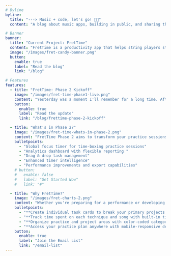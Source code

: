 ```yaml
---
# Byline
byline:
  title: "---> Music + code, let's go! 🎸🚀"
  content: "A blog about music apps, building in public, and sharing the ride. Follow along for all the highs, lows, and weird ideas..."

# Banner
banner:
  title: "Current Project: FretTime"
  content: "FretTime is a productivity app that helps string players structure their practice sessions with task cards and built-in timers. Instead of scattered practice notes, you get a system designed around how musicians actually work – so, you can chunk your techniques and tunes into focused daily tasks while tracking your progress. <br /><br />Right now, I'm in Phase 2, and I'm adding a global count-down timer, an analytics dashboard, drag & drop functionality, and some other good stuff."
  image: "/images/fret-candy-banner.png"
  button:
    enable: true
    label: "Read the blog"
    link: "/blog"

# Features
features:
  - title: "FretTime: Phase 2 Kickoff"
    image: "/images/fret-time-phase1-live.png"
    content: "Yesterday was a moment I'll remember for a long time. After 14 days of focused development, **FretTime Phase 1** went live at <ins>[frettime.com](https://www.frettime.com)</ins>. 🎉"
    button:
      enable: true
      label: "Read the update"
      link: "/blog/frettime-phase-2-kickoff"

  - title: "What's in Phase 2?"
    image: "/images/fret-time-whats-in-phase-2.png"
    content: "FretTime Phase 2 aims to transform your practice sessions from simple task management into intelligent practice analytics and advanced workflow tools. Building on Phase 1, these features can help musicians understand their practice patterns and optimize their development time. Phase 2 includes:"
    bulletpoints:
      - "Global focus timer for time-boxing practice sessions"
      - "Analytics dashboard with flexible reporting "
      - "Drag & drop task management"
      - "Enhanced timer intelligence"
      - "Performance improvements and export capabilities"
    # button:
    #   enable: false
    #   label: "Get Started Now"
    #   link: "#"

  - title: "Why FretTime?"
    image: "/images/fret-charts-2.png"
    content: "Whether you're preparing for a performance or developing your technical skills, FretTime helps you practice more intentionally and less chaotically. Some key ways to take advantage of FretTime's features include:"
    bulletpoints:
      - "**Create individual task cards to break your primary projects and practice areas into manageable chunks** → Skip the overwhelming practice lists, and organize your work into focused sessions that build momentum"
      - "**Track time spent on each technique and song with built-in timers** → Monitor your practice habits and ensure you're giving adequate attention to every aspect of your development"
      - "**Organize practice and project areas with color-coded categories** → Separate daily technique work from song preparation, repertoire building, and creative projects without losing focus"
      - "**Access your practice plan anywhere with mobile-responsive design** → Whether you're in the practice room, on stage, or traveling, your organized practice session is always available"
    button:
      enable: true
      label: "Join the Email List"
      link: "/email-list"
---
```

